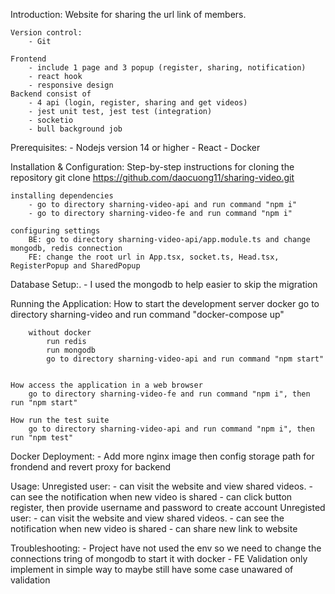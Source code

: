 Introduction:
    Website for sharing the url link of members.

    Version control: 
        - Git

    Frontend
        - include 1 page and 3 popup (register, sharing, notification)
        - react hook
        - responsive design
    Backend consist of
        - 4 api (login, register, sharing and get videos) 
        - jest unit test, jest test (integration)
        - socketio
        - bull background job

Prerequisites: 
    - Nodejs version 14 or higher
    - React 
    - Docker 

Installation & Configuration: 
    Step-by-step instructions for cloning the repository
        git clone https://github.com/daocuong11/sharing-video.git

    installing dependencies
        - go to directory sharning-video-api and run command "npm i"
        - go to directory sharning-video-fe and run command "npm i"

    configuring settings
        BE: go to directory sharning-video-api/app.module.ts and change mongodb, redis connection
        FE: change the root url in App.tsx, socket.ts, Head.tsx, RegisterPopup and SharedPopup 

Database Setup:.
    - I used the mongodb to help easier to skip the migration 

Running the Application: 
    How to start the development server 
        docker
            go to directory sharning-video and run command "docker-compose up"

        without docker 
            run redis 
            run mongodb
            go to directory sharning-video-api and run command "npm start"

        
    How access the application in a web browser
        go to directory sharning-video-fe and run command "npm i", then run "npm start"
    
    How run the test suite
        go to directory sharning-video-api and run command "npm i", then run "npm test"

Docker Deployment: 
    - Add more nginx image then config storage path for frondend and revert proxy for backend 

Usage:
    Unregisted user: 
        - can visit the website and view shared videos.
        - can see the notification when new video is shared
        - can click button register, then provide username and password to create account
    Unregisted user: 
        - can visit the website and view shared videos.
        - can see the notification when new video is shared
        - can share new link to website


Troubleshooting: 
    - Project have not used the env so we need to change the connections tring of mongodb to start it with docker
    - FE Validation only implement in simple way to maybe still have some case unawared of validation
